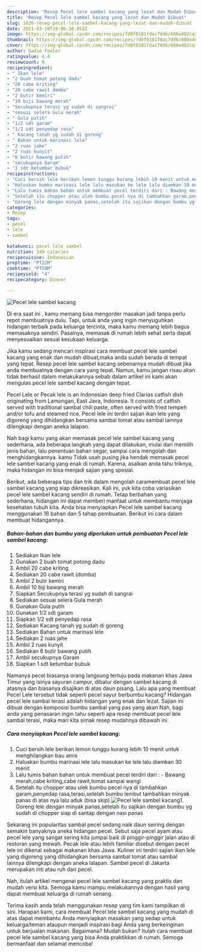 ```yaml
---
description: "Resep Pecel lele sambel kacang yang lezat dan Mudah Dibuat"
title: "Resep Pecel lele sambel kacang yang lezat dan Mudah Dibuat"
slug: 1026-resep-pecel-lele-sambel-kacang-yang-lezat-dan-mudah-dibuat
date: 2021-03-18T19:06:38.853Z
image: https://img-global.cpcdn.com/recipes/7d0f0181fdac7ddb/680x482cq70/pecel-lele-sambel-kacang-foto-resep-utama.jpg
thumbnail: https://img-global.cpcdn.com/recipes/7d0f0181fdac7ddb/680x482cq70/pecel-lele-sambel-kacang-foto-resep-utama.jpg
cover: https://img-global.cpcdn.com/recipes/7d0f0181fdac7ddb/680x482cq70/pecel-lele-sambel-kacang-foto-resep-utama.jpg
author: Sadie Fowler
ratingvalue: 4.4
reviewcount: 9
recipeingredient:
- " Ikan lele"
- "2 buah tomat potong dadu"
- "20 cabe kriting"
- "20 cabe rawit domba"
- "2 butir kemiri"
- "10 biji bawang merah"
- "Secukupnya terasi yg sudah di sangrai"
- "sesuai selera Gula merah"
- " Gula putih"
- "1/2 sdt garam"
- "1/2 sdt penyedap rasa"
- " Kacang tanah yg sudah di goreng"
- " Bahan untuk marinasi lele"
- "2 ruas jahe"
- "2 ruas kunyit"
- "6 butir bawang putih"
- "secukupnya Garam"
- "1 sdt ketumbar bubuk"
recipeinstructions:
- "Cuci bersih lele berikan lemon tunggu kurang lebih 10 menit untuk menghilangkan bau amis"
- "Haluskan bumbu marinasi lele lalu masukan ke lele lalu diamkan 30 menit"
- "Lalu tumis bahan bahan untuk membuat pecel terdiri dari : Bawang merah,cabe kriting,cabe rawit,tomat sampai wangi"
- "Setelah itu chopper atau ulek bumbu pecel nya di tambahkan garam,penyedap rasa,terasi,setelah bumbu lembut tambahkan minyak panas di atas nya lalu aduk (bisa skip)"
- "Goreng lele dengan minyak panas,setelah itu sajikan dengan bumbu yg sudah di chopper siap di santap dengan nasi panas"
categories:
- Resep
tags:
- pecel
- lele
- sambel

katakunci: pecel lele sambel 
nutrition: 149 calories
recipecuisine: Indonesian
preptime: "PT22M"
cooktime: "PT58M"
recipeyield: "4"
recipecategory: Dinner

---
```



![Pecel lele sambel kacang](https://img-global.cpcdn.com/recipes/7d0f0181fdac7ddb/680x482cq70/pecel-lele-sambel-kacang-foto-resep-utama.jpg)

Di era  saat ini , kamu memang bisa mengorder masakan jadi tanpa perlu repot membuatnya dulu. Tapi, untuk anda yang ingin menyuguhkan hidangan terbaik pada keluarga tercinta, maka kamu memang lebih bagus memasaknya sendiri. Pasalnya, memasak di rumah lebih sehat serta dapat menyesuaikan sesuai kesukaan keluarga.

Jika kamu sedang mencari inspirasi cara membuat pecel lele sambel kacang yang enak dan mudah dibuat,maka anda sudah berada di tempat yang tepat. Resep pecel lele sambel kacang  sebenarnya mudah dibuat jika anda membuatnya dengan cara yang tepat. Namun, kamu jangan risau akan tidak berhasil dalam melakukannya 
sebab dalam artikel ini kami akan mengulas pecel lele sambel kacang dengan tepat.  

Pecel Lele or Pecak lele is an Indonesian deep fried Clarias catfish dish originating from Lamongan, East Java, Indonesia. It consists of catfish served with traditional sambal chili paste, often served with fried tempeh and/or tofu and steamed rice. Pecel lele ini terdiri sajian ikan lele yang digoreng yang dihidangkan bersama sambal tomat atau sambal lainnya dilengkapi dengan aneka lalapan.

Nah bagi kamu yang akan memasak pecel lele sambel kacang yang sederhana, ada beberapa langkah yang dapat dilakukan, mulai dari memilih jenis bahan, lalu penentuan bahan segar, sampai cara mengolah dan menghidangkannya. kamu Tidak usah pusing jika hendak memasak pecel lele sambel kacang yang enak di rumah. Karena, asalkan anda  tahu triknya, maka hidangan ini bisa menjadi sajian yang spesial.

Berikut, ada beberapa tips dan trik dalam mengolah caramembuat pecel lele sambel kacang yang siap dikreasikan. Kali ini, yuk kita coba variasikan pecel lele sambel kacang sendiri di rumah. Tetap berbahan yang sederhana, hidangan ini dapat memberi manfaat untuk membantu menjaga kesehatan tubuh kita. Anda bisa menyiapkan Pecel lele sambel kacang menggunakan 18 bahan dan 5 tahap pembuatan. Berikut ini cara dalam membuat hidangannya.

<!--inarticleads1-->

##### Bahan-bahan dan bumbu yang diperlukan untuk pembuatan Pecel lele sambel kacang:

1. Sediakan  Ikan lele
1. Gunakan 2 buah tomat potong dadu
1. Ambil 20 cabe kriting
1. Sediakan 20 cabe rawit (domba)
1. Ambil 2 butir kemiri
1. Ambil 10 biji bawang merah
1. Siapkan Secukupnya terasi yg sudah di sangrai
1. Sediakan sesuai selera Gula merah
1. Gunakan  Gula putih
1. Gunakan 1/2 sdt garam
1. Siapkan 1/2 sdt penyedap rasa
1. Sediakan  Kacang tanah yg sudah di goreng
1. Sediakan  Bahan untuk marinasi lele
1. Sediakan 2 ruas jahe
1. Ambil 2 ruas kunyit
1. Sediakan 6 butir bawang putih
1. Ambil secukupnya Garam
1. Siapkan 1 sdt ketumbar bubuk


Namanya pecel biasanya orang langsung tertuju pada makanan khas Jawa Timur yang isinya sayuran campur, dibalur dengan sambel kacang di atasnya dan biasanya disajikan di atas daun pisang. Lalu apa yang membuat Pecel Lele tersebut tidak seperti pecel sayur berbumbu kacang? Hidangan pecel lele sambal terasi adalah hidangan yang enak dan lezat. Sajian ini dibuat dengan komposisi bumbu sambal yang pas yang akan Nah, bagi anda yang penasaran ingin tahu seperti apa resep membuat pecel lele sambal terasi, maka mari kita simak resep mudahnya dibawah ini. 

<!--inarticleads2-->

##### Cara menyiapkan Pecel lele sambel kacang:

1. Cuci bersih lele berikan lemon tunggu kurang lebih 10 menit untuk menghilangkan bau amis
1. Haluskan bumbu marinasi lele lalu masukan ke lele lalu diamkan 30 menit
1. Lalu tumis bahan bahan untuk membuat pecel terdiri dari : - Bawang merah,cabe kriting,cabe rawit,tomat sampai wangi
1. Setelah itu chopper atau ulek bumbu pecel nya di tambahkan garam,penyedap rasa,terasi,setelah bumbu lembut tambahkan minyak panas di atas nya lalu aduk (bisa skip)
<img src="//assets-global.cpcdn.com/assets/icons/button_play-2c75c40dde080a61004c1f40b05d8f140eaff45d7e9e6481dc71c63d2e7c4909.png" alt="Pecel lele sambel kacang">1. Goreng lele dengan minyak panas,setelah itu sajikan dengan bumbu yg sudah di chopper siap di santap dengan nasi panas


Sekarang ini popularitas sambal pecel sedang naik daun seiring dengan semakin banyaknya aneka hidangan pecel. Sebut saja pecel ayam atau pecel lele yang sangat sering kita jumpai baik di pinggir-pinggir jalan atau di restoran yang mewah. Pecak lele atau lebih familiar disebut dengan pecel lele ini dikenal sebagai makanan khas Jawa. Kuliner ini terdiri sajian ikan lele yang digoreng yang dihidangkan bersama sambal tomat atau sambal lainnya dilengkapi dengan aneka lalapan. Sambel pecel di Jakarta merupakan inti atau ruh dari pecel. 

Nah, itulah artikel mengenai  pecel lele sambel kacang  yang praktis dan mudah versi kita. Semoga kamu mampu melakukannya dengan hasil yang dapat membuat keluarga di rumah senang. 

Terima kasih anda telah menggunakan resep yang tim kami tampilkan di sini. Harapan kami, cara membuat  Pecel lele sambel kacang yang mudah di atas dapat membantu Anda menyiapkan masakan yang sedap untuk keluarga/teman ataupun menjadi inspirasi bagi Anda yang berkeinginan untuk berjualan makanan. Bagaimana? Mudah bukan? Itulah cara membuat pecel lele sambel kacang yang bisa Anda praktikkan di rumah. Semoga bermanfaat dan selamat mencoba!

